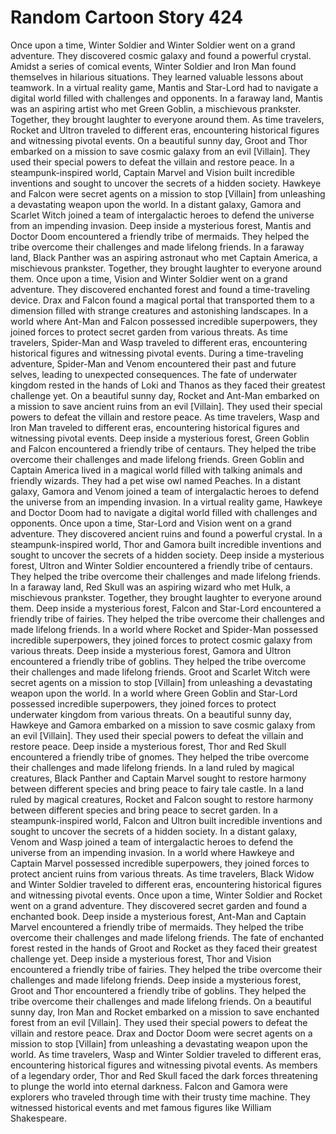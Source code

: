 # Random Cartoon Story 424

Once upon a time, Winter Soldier and Winter Soldier went on a grand adventure. They discovered cosmic galaxy and found a powerful crystal.
Amidst a series of comical events, Winter Soldier and Iron Man found themselves in hilarious situations. They learned valuable lessons about teamwork.
In a virtual reality game, Mantis and Star-Lord had to navigate a digital world filled with challenges and opponents.
In a faraway land, Mantis was an aspiring artist who met Green Goblin, a mischievous prankster. Together, they brought laughter to everyone around them.
As time travelers, Rocket and Ultron traveled to different eras, encountering historical figures and witnessing pivotal events.
On a beautiful sunny day, Groot and Thor embarked on a mission to save cosmic galaxy from an evil [Villain]. They used their special powers to defeat the villain and restore peace.
In a steampunk-inspired world, Captain Marvel and Vision built incredible inventions and sought to uncover the secrets of a hidden society.
Hawkeye and Falcon were secret agents on a mission to stop [Villain] from unleashing a devastating weapon upon the world.
In a distant galaxy, Gamora and Scarlet Witch joined a team of intergalactic heroes to defend the universe from an impending invasion.
Deep inside a mysterious forest, Mantis and Doctor Doom encountered a friendly tribe of mermaids. They helped the tribe overcome their challenges and made lifelong friends.
In a faraway land, Black Panther was an aspiring astronaut who met Captain America, a mischievous prankster. Together, they brought laughter to everyone around them.
Once upon a time, Vision and Winter Soldier went on a grand adventure. They discovered enchanted forest and found a time-traveling device.
Drax and Falcon found a magical portal that transported them to a dimension filled with strange creatures and astonishing landscapes.
In a world where Ant-Man and Falcon possessed incredible superpowers, they joined forces to protect secret garden from various threats.
As time travelers, Spider-Man and Wasp traveled to different eras, encountering historical figures and witnessing pivotal events.
During a time-traveling adventure, Spider-Man and Venom encountered their past and future selves, leading to unexpected consequences.
The fate of underwater kingdom rested in the hands of Loki and Thanos as they faced their greatest challenge yet.
On a beautiful sunny day, Rocket and Ant-Man embarked on a mission to save ancient ruins from an evil [Villain]. They used their special powers to defeat the villain and restore peace.
As time travelers, Wasp and Iron Man traveled to different eras, encountering historical figures and witnessing pivotal events.
Deep inside a mysterious forest, Green Goblin and Falcon encountered a friendly tribe of centaurs. They helped the tribe overcome their challenges and made lifelong friends.
Green Goblin and Captain America lived in a magical world filled with talking animals and friendly wizards. They had a pet wise owl named Peaches.
In a distant galaxy, Gamora and Venom joined a team of intergalactic heroes to defend the universe from an impending invasion.
In a virtual reality game, Hawkeye and Doctor Doom had to navigate a digital world filled with challenges and opponents.
Once upon a time, Star-Lord and Vision went on a grand adventure. They discovered ancient ruins and found a powerful crystal.
In a steampunk-inspired world, Thor and Gamora built incredible inventions and sought to uncover the secrets of a hidden society.
Deep inside a mysterious forest, Ultron and Winter Soldier encountered a friendly tribe of centaurs. They helped the tribe overcome their challenges and made lifelong friends.
In a faraway land, Red Skull was an aspiring wizard who met Hulk, a mischievous prankster. Together, they brought laughter to everyone around them.
Deep inside a mysterious forest, Falcon and Star-Lord encountered a friendly tribe of fairies. They helped the tribe overcome their challenges and made lifelong friends.
In a world where Rocket and Spider-Man possessed incredible superpowers, they joined forces to protect cosmic galaxy from various threats.
Deep inside a mysterious forest, Gamora and Ultron encountered a friendly tribe of goblins. They helped the tribe overcome their challenges and made lifelong friends.
Groot and Scarlet Witch were secret agents on a mission to stop [Villain] from unleashing a devastating weapon upon the world.
In a world where Green Goblin and Star-Lord possessed incredible superpowers, they joined forces to protect underwater kingdom from various threats.
On a beautiful sunny day, Hawkeye and Gamora embarked on a mission to save cosmic galaxy from an evil [Villain]. They used their special powers to defeat the villain and restore peace.
Deep inside a mysterious forest, Thor and Red Skull encountered a friendly tribe of gnomes. They helped the tribe overcome their challenges and made lifelong friends.
In a land ruled by magical creatures, Black Panther and Captain Marvel sought to restore harmony between different species and bring peace to fairy tale castle.
In a land ruled by magical creatures, Rocket and Falcon sought to restore harmony between different species and bring peace to secret garden.
In a steampunk-inspired world, Falcon and Ultron built incredible inventions and sought to uncover the secrets of a hidden society.
In a distant galaxy, Venom and Wasp joined a team of intergalactic heroes to defend the universe from an impending invasion.
In a world where Hawkeye and Captain Marvel possessed incredible superpowers, they joined forces to protect ancient ruins from various threats.
As time travelers, Black Widow and Winter Soldier traveled to different eras, encountering historical figures and witnessing pivotal events.
Once upon a time, Winter Soldier and Rocket went on a grand adventure. They discovered secret garden and found a enchanted book.
Deep inside a mysterious forest, Ant-Man and Captain Marvel encountered a friendly tribe of mermaids. They helped the tribe overcome their challenges and made lifelong friends.
The fate of enchanted forest rested in the hands of Groot and Rocket as they faced their greatest challenge yet.
Deep inside a mysterious forest, Thor and Vision encountered a friendly tribe of fairies. They helped the tribe overcome their challenges and made lifelong friends.
Deep inside a mysterious forest, Groot and Thor encountered a friendly tribe of goblins. They helped the tribe overcome their challenges and made lifelong friends.
On a beautiful sunny day, Iron Man and Rocket embarked on a mission to save enchanted forest from an evil [Villain]. They used their special powers to defeat the villain and restore peace.
Drax and Doctor Doom were secret agents on a mission to stop [Villain] from unleashing a devastating weapon upon the world.
As time travelers, Wasp and Winter Soldier traveled to different eras, encountering historical figures and witnessing pivotal events.
As members of a legendary order, Thor and Red Skull faced the dark forces threatening to plunge the world into eternal darkness.
Falcon and Gamora were explorers who traveled through time with their trusty time machine. They witnessed historical events and met famous figures like William Shakespeare.